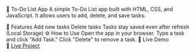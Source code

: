 📝 To-Do List App
A simple To-Do List app built with HTML, CSS, and JavaScript. It allows users to add, delete, and save tasks.

📌 Features
Add new tasks
Delete tasks
Tasks stay saved even after refresh (Local Storage)
⚙️ How to Use
Open the app in your browser.
Type a task and click "Add Task."
Click "Delete" to remove a task.
🚀 Live Demo  
🔗 [Live Project](https://dikshapareek.github.io/todo-list-js/)
